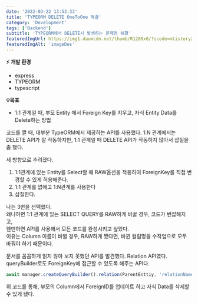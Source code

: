 ```yaml
---
date: '2022-03-22 13:53:33'
title: 'TYPEORM DELETE OneToOne 해결'
category: 'Development'
tags: ['Backend']
subtitle: 'TYPEORM에서 DELETE시 발생하는 문제점 해결'
featuredImgUrl: https://img1.daumcdn.net/thumb/R1280x0/?scode=mtistory2&fname=https%3A%2F%2Fblog.kakaocdn.net%2Fdn%2FbpPIw7%2FbtrrDydq1ND%2FPC2UdAAbMVWw7PKAjtyr3k%2Fimg.png
featuredImgAlt: 'imageDes'
---
```


**⚡ 개발 환경**

- express
- TYPEORM
- typescript

**💡목표**

- 1:1 관계일 때, 부모 Entity 에서 Foreign Key를 지우고, 자식 Entity Data를 Delete하는 방법

코드를 짤 때, 대부분 TypeORM에서 제공하는 API를 사용했다.
1:N 관계에서는 DELETE API가 잘 작동하지만,
1:1 관계일 때 DELETE API가 작동하지 않아서 삽질을 좀 했다.

세 방향으로 추려졌다.

1. 1:1관계에 있는 Entity를 Select할 때 RAW옵션을 적용하여 ForeignKey를 직접 변경할 수 있게 허용해준다.
2. 1:1 관계를 없애고 1:N관계를 사용한다
3. 삽질한다.

나는 3번을 선택했다.  
왜나하면 1:1 관계에 있는 SELECT QUERY를 RAW하게 바꿀 경우, 코드가 번잡해지고,  
웬만하면 API를 사용해서 모든 코드를 완성시키고 싶었다.  
이유는 Column 이름이 바뀔 경우, RAW하게 짰다면, 바뀐 컬럼명을 수작업으로 모두  
바꿔야 하기 때문이다.

문서를 꼼꼼하게 읽지 않아 보지 못했던 API를 발견했다.
Relation API였다.
queryBuilder로도 ForeignKey에 접근할 수 있도록 해주는 API다.

```typescript
await manager.createQueryBuilder().relation(ParentEnttiy, 'relationName').of(ColumnName).set(ChildEntity);
```

위 코드를 통해, 부모의 Column에서 ForeignID를 업데이트 하고
자식 Data를 삭제할 수 있게 됐다.
